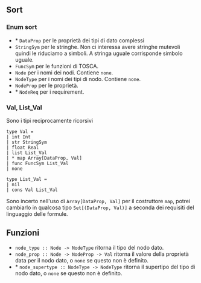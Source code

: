 ## Sort

### Enum sort
 - \* `DataProp` per le proprietà dei tipi di dato complessi
 - `StringSym` per le stringhe. Non ci interessa avere stringhe mutevoli quindi le riduciamo a simboli. A stringa uguale corrisponde simbolo uguale.
 - `FuncSym` per le funzioni di TOSCA.
 - `Node` per i nomi dei nodi. Contiene `none`.
 - `NodeType` per i nomi dei tipi di nodo. Contiene `none`.
 - `NodeProp` per le proprietà.
 - \* `NodeReq` per i requirement.

### Val, List_Val
Sono i tipi reciprocamente ricorsivi
```
type Val =
| int Int
| str StringSym
| float Real
| list List_Val
| * map Array[DataProp, Val]
| func FuncSym List_Val
| none

type List_Val =
| nil
| cons Val List_Val
```
Sono incerto nell'uso di `Array[DataProp, Val]` per il costruttore `map`, potrei cambiarlo in qualcosa tipo `Set[(DataProp, Val)]` a seconda dei requisiti del linguaggio delle formule.


## Funzioni
 - `node_type :: Node -> NodeType` ritorna il tipo del nodo dato.
 - `node_prop :: Node -> NodeProp -> Val` ritorna il valore della proprietà data per il nodo dato, o `none` se questo non è definito.
 - \* `node_supertype :: NodeType -> NodeType` ritorna il supertipo del tipo di nodo dato, o `none` se questo non è definito.